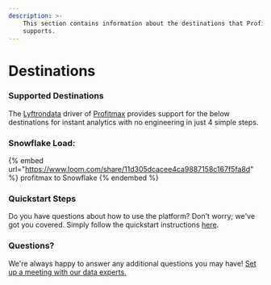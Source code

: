 ```yaml
---
description: >-
    This section contains information about the destinations that Profitmax
    supports.
---
```


# Destinations

### Supported Destinations

The [Lyftrondata](https://www.lyftrondata.com/) driver of [Profitmax](https://www.lyftrondata.com/integration/profitmax/) provides support for the below destinations for instant analytics with no engineering in just 4 simple steps.

### Snowflake Load:

{% embed url="https://www.loom.com/share/11d305dcacee4ca9887158c167f5fa8d" %}
profitmax to Snowflake
{% endembed %}

### Quickstart Steps

Do you have questions about how to use the platform? Don't worry; we've got you covered. Simply follow the quickstart instructions [here](../../../quickstart-steps.md).

### Questions? <a href="#questions" id="questions"></a>

We're always happy to answer any additional questions you may have! [Set up a meeting with our data experts.](https://www.lyftrondata.com/book-a-meeting/)
